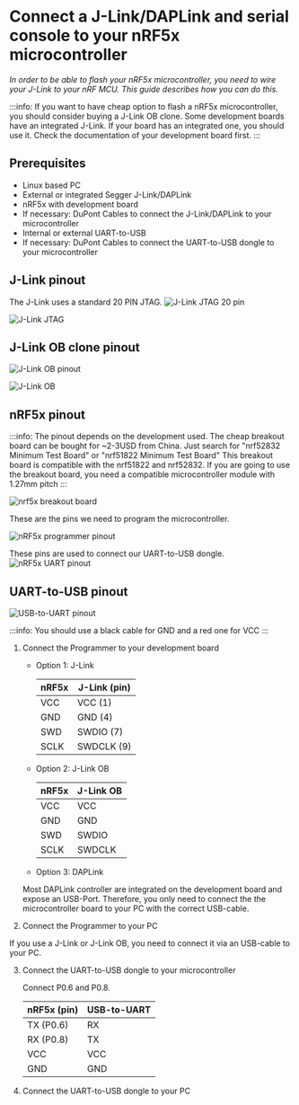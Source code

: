 # Connect a J-Link/DAPLink and serial console to your nRF5x microcontroller

*In order to be able to flash your nRF5x microcontroller, you need to wire your J-Link to your nRF MCU.
This guide describes how you can do this.*

:::info:
If you want to have cheap option to flash a nRF5x microcontroller, you should consider buying a
J-Link OB clone. Some development boards have an integrated J-Link. 
If your board has an integrated one, you should use it. Check the documentation of your development board first.
:::

## Prerequisites

- Linux based PC
- External or integrated Segger J-Link/DAPLink
- nRF5x with development board
- If necessary: DuPont Cables to connect the J-Link/DAPLink to your microcontroller
- Internal or external UART-to-USB
- If necessary: DuPont Cables to connect the UART-to-USB dongle to your microcontroller

## J-Link pinout

The J-Link uses a standard 20 PIN JTAG.
![J-Link JTAG 20 pin](../images/jtag_20pin.png)

![J-Link JTAG](../images/j-link.png)

## J-Link OB clone pinout

![J-Link OB pinout](../images/j-link-ob-pinout.png)

![J-Link OB](../images/j-link-ob.png)

## nRF5x pinout
:::info:
The pinout depends on the development used.
The cheap breakout board can be bought for ~2-3USD from China.
Just search for "nrf52832 Minimum Test Board" or "nrf51822 Minimum Test Board" 
This breakout board is compatible with the nrf51822 and nrf52832.
If you are going to use the breakout board, you need a compatible microcontroller module with 1.27mm pitch
:::

![nrf5x breakout board](../images/nrf52_cheap_board.png)

These are the pins we need to program the microcontroller.

![nRF5x programmer pinout](../images/nrf52_cheap_serial_wire_debug.png)

These pins are used to connect our UART-to-USB dongle.
![nRF5x UART pinout](../images/nrf52_cheap_uart.png)

## UART-to-USB pinout

![USB-to-UART pinout](../images/usb-to-uart.png)

:::info:
You should use a black cable for GND and a red one for VCC
:::

1. Connect the Programmer to your development board
    - Option 1: J-Link
        
        |    nRF5x    |    J-Link (pin)   |
        |-------------|-------------------|
        |    VCC      |    VCC (1)        |
        |    GND      |    GND (4)        |
        |    SWD      |    SWDIO (7)      |
        |    SCLK     |    SWDCLK (9)     |
    
    - Option 2: J-Link OB
    
        |    nRF5x    |    J-Link OB   |
        |-------------|----------------|
        |    VCC      |    VCC         |
        |    GND      |    GND         |
        |    SWD      |    SWDIO       |
        |    SCLK     |    SWDCLK      |
        
    - Option 3: DAPLink
    
    Most DAPLink controller are integrated on the development board and expose an USB-Port.
    Therefore, you only need to connect the the microcontroller board to your PC with the correct USB-cable.
    
2. Connect the Programmer to your PC

If you use a J-Link or J-Link OB, you need to connect it via an USB-cable to your PC.
    
3. Connect the UART-to-USB dongle to your microcontroller

    Connect P0.6 and P0.8.
    
    |    nRF5x (pin)   |    USB-to-UART   |
    |------------------|------------------|
    |    TX (P0.6)     |    RX            |
    |    RX (P0.8)     |    TX            |
    |    VCC           |    VCC           |
    |    GND           |    GND           |

4. Connect the UART-to-USB dongle to your PC